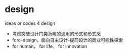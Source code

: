 # design
ideas or codes 4 design

- 考虑突破设计门类范畴的通用的形式和形式感
- fore-design，面向自主设计-提前设计的商业可能性探索
- for human， for life， for innovation
